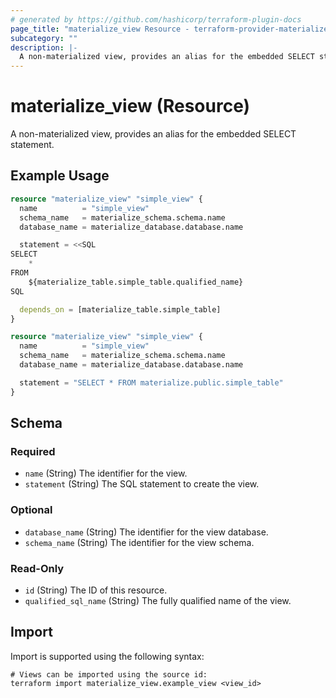 ```yaml
---
# generated by https://github.com/hashicorp/terraform-plugin-docs
page_title: "materialize_view Resource - terraform-provider-materialize"
subcategory: ""
description: |-
  A non-materialized view, provides an alias for the embedded SELECT statement.
---
```


# materialize_view (Resource)

A non-materialized view, provides an alias for the embedded SELECT statement.

## Example Usage

```terraform
resource "materialize_view" "simple_view" {
  name          = "simple_view"
  schema_name   = materialize_schema.schema.name
  database_name = materialize_database.database.name

  statement = <<SQL
SELECT
    *
FROM
    ${materialize_table.simple_table.qualified_name}
SQL

  depends_on = [materialize_table.simple_table]
}

resource "materialize_view" "simple_view" {
  name          = "simple_view"
  schema_name   = materialize_schema.schema.name
  database_name = materialize_database.database.name

  statement = "SELECT * FROM materialize.public.simple_table"
}
```

<!-- schema generated by tfplugindocs -->
## Schema

### Required

- `name` (String) The identifier for the view.
- `statement` (String) The SQL statement to create the view.

### Optional

- `database_name` (String) The identifier for the view database.
- `schema_name` (String) The identifier for the view schema.

### Read-Only

- `id` (String) The ID of this resource.
- `qualified_sql_name` (String) The fully qualified name of the view.

## Import

Import is supported using the following syntax:

```shell
# Views can be imported using the source id:
terraform import materialize_view.example_view <view_id>
```
